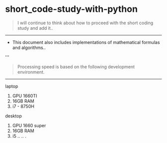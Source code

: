 # short_code-study-with-python

> I will continue to think about how to proceed with the short coding study and add it..
---
- This document also includes implementations of mathematical formulas and algorithms..


'''
> Processing speed is based on the following development environment.
---
laptop
1. GPU 1660TI
2. 16GB RAM
3. i7 - 8750H

desktop
1. GPU 1660 super
2. 16GB RAM
3. i5
..
..
.
